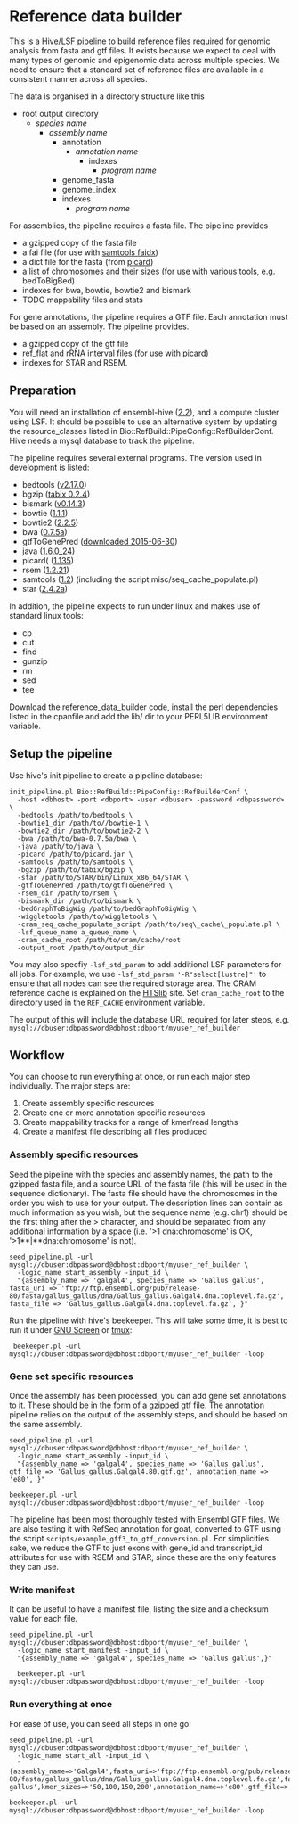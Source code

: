 # Reference data builder

This is a Hive/LSF pipeline to build reference files required for genomic analysis from fasta and gtf files. It exists because we expect to deal with many types of genomic and epigenomic data across multiple species. We need to ensure that a standard set of reference files are available in a consistent manner across all species.

The data is organised in a directory structure like this

* root output directory
    * _species name_
      * _assembly name_
        * annotation
          * _annotation name_
            * indexes
              * _program name_
        * genome_fasta
        * genome_index
        * indexes
          * _program name_

For assemblies, the pipeline requires a fasta file. The pipeline provides
 * a gzipped copy of the fasta file
 * a fai file (for use with [samtools faidx](http://www.htslib.org/doc/samtools.html))
 * a dict file for the fasta (from [picard](http://broadinstitute.github.io/picard/command-line-overview.html#CreateSequenceDictionary))
 * a list of chromosomes and their sizes (for use with various tools, e.g. bedToBigBed)
 * indexes for bwa, bowtie, bowtie2 and bismark
 * TODO mappability files and stats
 
For gene annotations, the pipeline requires a GTF file. Each annotation must be based on an assembly. The pipeline provides.
 * a gzipped copy of the gtf file
 * ref_flat and rRNA interval files (for use with [picard](http://broadinstitute.github.io/picard/command-line-overview.html#CollectRnaSeqMetrics))
 * indexes for STAR and RSEM.
 

## Preparation

You will need an installation of  ensembl-hive ([2.2](https://github.com/Ensembl/ensembl-hive)), and a compute cluster using LSF. It should be possible to use an alternative system by updating the resource_classes listed in Bio::RefBuild::PipeConfig::RefBuilderConf. Hive needs a mysql database to track the pipeline.

The pipeline requires several external programs. The version used in development is listed:

 * bedtools ([v2.17.0](https://github.com/arq5x/bedtools2/releases))
 * bgzip ([tabix 0.2.4](http://www.htslib.org/download/))
 * bismark ([v0.14.3](http://www.bioinformatics.babraham.ac.uk/projects/bismark/))
 * bowtie ([1.1.1](http://bowtie-bio.sourceforge.net/index.shtml))
 * bowtie2 ([2.2.5](http://bowtie-bio.sourceforge.net/bowtie2/index.shtml))
 * bwa ([0.7.5a](https://sourceforge.net/projects/bio-bwa/files/))
 * gtfToGenePred ([downloaded 2015-06-30](http://hgdownload.cse.ucsc.edu/admin/exe/linux.x86_64/))
 * java ([1.6.0_24](https://java.com/en/download/))
 * picard( ([1.135](http://broadinstitute.github.io/picard/))
 * rsem ([1.2.21](http://deweylab.biostat.wisc.edu/rsem/))
 * samtools ([1.2](http://www.htslib.org/download/)) (including the script misc/seq\_cache\_populate.pl) 
 * star ([2.4.2a](https://github.com/alexdobin/STAR/releases/tag/STAR_2.4.2a))

In addition, the pipeline expects to run under linux and makes use of standard linux tools:

 * cp
 * cut
 * find
 * gunzip
 * rm
 * sed
 * tee

Download the reference\_data\_builder code, install the perl dependencies listed in the cpanfile and add the lib/ dir to your PERL5LIB environment variable.


## Setup the pipeline 

Use hive's init pipeline to create a pipeline database:

    init_pipeline.pl Bio::RefBuild::PipeConfig::RefBuilderConf \
      -host <dbhost> -port <dbport> -user <dbuser> -password <dbpassword> \
      -bedtools /path/to/bedtools \
      -bowtie1_dir /path/to//bowtie-1 \
      -bowtie2_dir /path/to/bowtie2-2 \
      -bwa /path/to/bwa-0.7.5a/bwa \
      -java /path/to/java \
      -picard /path/to/picard.jar \
      -samtools /path/to/samtools \
      -bgzip /path/to/tabix/bgzip \
      -star /path/to/STAR/bin/Linux_x86_64/STAR \
      -gtfToGenePred /path/to/gtfToGenePred \
      -rsem_dir /path/to/rsem \
      -bismark_dir /path/to/bismark \
      -bedGraphToBigWig /path/to/bedGraphToBigWig \
      -wiggletools /path/to/wiggletools \
      -cram_seq_cache_populate_script /path/to/seq\_cache\_populate.pl \
      -lsf_queue_name a_queue_name \
      -cram_cache_root /path/to/cram/cache/root
      -output_root /path/to/output_dir
      
You may also specfiy `-lsf_std_param` to add additional LSF parameters for all jobs. For example, we use  `-lsf_std_param '-R"select[lustre]"'` to ensure that all nodes can see the required storage area. The CRAM reference cache is explained on the [HTSlib](http://www.htslib.org/workflow/#the-refpath-and-refcache) site. Set `cram_cache_root` to the  directory used in the `REF_CACHE` environment variable.

The output of this will include the database URL required for later steps, e.g. `mysql://dbuser:dbpassword@dbhost:dbport/myuser_ref_builder`

## Workflow

You can choose to run everything at once, or run each major step individually. The major steps are:

1. Create assembly specific resources
2. Create one or more annotation specific resources
3. Create mappability tracks for a range of kmer/read lengths
4. Create a manifest file describing all files produced

### Assembly specific resources

Seed the pipeline with the species and assembly names, the path to the gzipped fasta file, and a source URL of the fasta file (this will be used in the sequence dictionary). The fasta file should have the chromosomes in the order you wish to use for your output. The description lines can contain as much information as you wish, but the sequence name (e.g. chr1) should be the first thing after the > character, and should be separated from any additional information by a space (i.e. '>1 dna:chromosome' is OK, '>1**|**dna:chromosome' is not). 

    seed_pipeline.pl -url mysql://dbuser:dbpassword@dbhost:dbport/myuser_ref_builder \
      -logic_name start_assembly -input_id \
      "{assembly_name => 'galgal4', species_name => 'Gallus gallus', fasta_uri => 'ftp://ftp.ensembl.org/pub/release-80/fasta/gallus_gallus/dna/Gallus_gallus.Galgal4.dna.toplevel.fa.gz', fasta_file => 'Gallus_gallus.Galgal4.dna.toplevel.fa.gz', }"
 
 Run the pipeline with hive's beekeeper. This will take some time, it is best to run it under [GNU Screen](http://www.gnu.org/software/screen/) or [tmux](https://tmux.github.io/):
 
     beekeeper.pl -url mysql://dbuser:dbpassword@dbhost:dbport/myuser_ref_builder -loop

### Gene set specific resources

Once the assembly has been processed, you can add gene set annotations to it. These should be in the form of a gzipped gtf file. The annotation pipeline relies on the output of the assembly steps, and should be based on the same assembly.  

    seed_pipeline.pl -url mysql://dbuser:dbpassword@dbhost:dbport/myuser_ref_builder \
      -logic_name start_assembly -input_id \
      "{assembly_name => 'galgal4', species_name => 'Gallus gallus', gtf_file => 'Gallus_gallus.Galgal4.80.gtf.gz', annotation_name => 'e80', }"
    
    beekeeper.pl -url mysql://dbuser:dbpassword@dbhost:dbport/myuser_ref_builder -loop
    
The pipeline has been most thoroughly tested with Ensembl GTF files. We are also testing it with RefSeq annotation for goat, converted to GTF using the script `scripts/example_gff3_to_gtf_conversion.pl`. For simplicities sake, we reduce the GTF to just exons with gene\_id and transcript\_id attributes for use with RSEM and STAR, since these are the only features they can use.
    
### Write manifest

It can be useful to have a manifest file, listing the size and a checksum value for each file. 

    seed_pipeline.pl -url mysql://dbuser:dbpassword@dbhost:dbport/myuser_ref_builder \
      -logic_name start_manifest -input_id \
      "{assembly_name => 'galgal4', species_name => 'Gallus gallus',}"
    
      beekeeper.pl -url mysql://dbuser:dbpassword@dbhost:dbport/myuser_ref_builder -loop

### Run everything at once

For ease of use, you can seed all steps in one go:

    seed_pipeline.pl -url mysql://dbuser:dbpassword@dbhost:dbport/myuser_ref_builder \
      -logic_name start_all -input_id \
      "{assembly_name=>'Galgal4',fasta_uri=>'ftp://ftp.ensembl.org/pub/release-80/fasta/gallus_gallus/dna/Gallus_gallus.Galgal4.dna.toplevel.fa.gz',fasta_file=>'Gallus_gallus.Galgal4.dna.toplevel.fa.gz',species_name=>'Gallus gallus',kmer_sizes=>'50,100,150,200',annotation_name=>'e80',gtf_file=>'Gallus_gallus.Galgal4.80.gtf.gz'}"  
    
    beekeeper.pl -url mysql://dbuser:dbpassword@dbhost:dbport/myuser_ref_builder -loop
    
